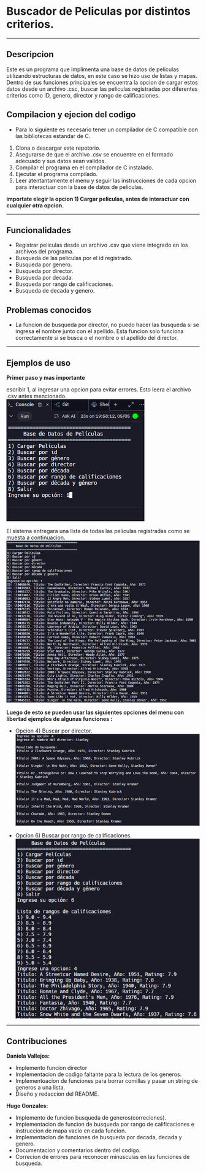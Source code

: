 Buscador de Peliculas por distintos criterios.
=====

---
**Descripcion**
---

Este es un programa que implimenta una base de datos de peliculas utilizando estructuras de datos, en este caso se hizo uso de listas y mapas. Dentro de sus funciones principales se encuentra la opcion de cargar estos datos desde un archivo .csc, buscar las peliculas registradas por diferentes criterios como ID, genero, director y rango de calificaciones.


Compilacion y ejecion del codigo
--
- Para lo siguiente es necesario tener un compilador de C compatible con las bibliotecas estandar de C.
1. Clona o descargar este repotorio.
2. Asegurarse de que el archivo .csv se encuentre en el formado adecuado y sus datos sean validos.
3. Compilar el programa en el compilador de C instalado.
4. Ejecutar el programa compilado.
5. Leer atentantamente el menu y seguir las instrucciones de cada opcion para interactuar con la base de datos de peliculas.

**importate elegir la opcion 1) Cargar peliculas, antes de interactuar con cualquier otra opcion.**

---
Funcionalidades
---
- Registrar peliculas desde un archivo .csv que viene integrado en los archivos del programa.
- Busqueda de las peliculas por el id registrado.
- Busqueda por genero.
- Busqueda por director.
- Busqueda por decada.
- Busqueda por rango de calificaciones.
- Busqueda de decada y genero.
 
**Problemas conocidos**
-
- La funcion de busqueda por director, no puedo hacer las busqueda si se ingresa el nombre junto con el apellido. Esta funcion solo funciona correctamente si se busca o el nombre o el apellido del director.

---
Ejemplos de uso
---
**Primer paso y mas importante**

escribir 1, al ingresar una opcion para evitar errores.
Esto leera el archivo .csv antes mencionado.
![image](image.png)

El sistema entregara una lista de todas las peliculas registradas como se muesta a continuacion.
![image](image_2.png)

**Luego de esto se pueden usar las siguientes opciones del menu con libertad 
ejemplos de algunas funciones :**

- Opcion 4) Buscar por director.
 ![image](image_3.png)

- Opcion 6) Buscar por rango de calificaciones.
 ![image](image_4.png)


---
Contribuciones
---
**Daniela Vallejos:**
- Implemento funcion director
- Implementacion de codigo faltante para la lectura de los generos.
- Implementoacion de funciones para borrar comillas y pasar un string de generos a una lista.
- Diseño y redaccion del README.

**Hugo Gonzales:**
- Implemento de funcion busqueda de generos(correciones).
- Implementacion de funcion de busqueda por rango de calificaciones e instruccion de mapa vacio en cada funcion.
- Implementacion de funciones de busqueda  por decada, decada y genero.
- Documentacion y comentarios dentro del codigo.
- Correcion de errores para reconocer minusculas en las funciones de busqueda.